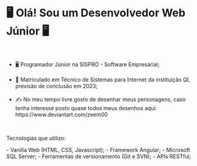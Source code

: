 <h1 class="title">🖥️ Olá! Sou um Desenvolvedor Web Júnior 🖥️</h1>
<br>
<ul>
  <li>🖥️ Programador Júnior na SISPRO - Software Empresarial;</li>
  <br>
  <li>📓  Matriculado em Técnico de Sistemas para Internet da instituição QI, previsão de conclusão em 2023;</li>
  <br>
  <li>✍️  No meu tempo livre gosto de desenhar meus personagens, caso tenha interesse posto quase todos meus desenhos aqui: https://www.deviantart.com/zeem00</li>
</ul>
<br>

<p>Tecnologias que utilizo:</p>
  - Vanilla Web (HTML, CSS, Javascript);
  - Framework Angular;
  - Microsoft SQL Server;
  - Ferramentas de versionamento (Git e SVN);
  - APIs RESTful;
